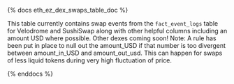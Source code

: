 {% docs eth_ez_dex_swaps_table_doc %}

This table currently contains swap events from the ```fact_event_logs``` table for Velodrome and SushiSwap along with other helpful columns including an amount USD where possible. Other dexes coming soon! 
Note: A rule has been put in place to null out the amount_USD if that number is too divergent between amount_in_USD and amount_out_usd. This can happen for swaps of less liquid tokens during very high fluctuation of price.

{% enddocs %}